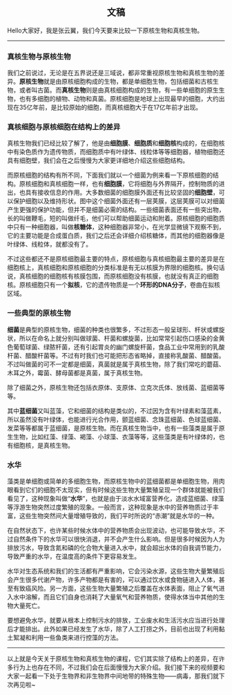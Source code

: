 <h2 align = "center">文稿</h2>

Hello大家好，我是张云翼，我们今天要来比较一下原核生物和真核生物。

----

### 真核生物与原核生物

我们之前说过，无论是在五界说还是三域说，都非常重视原核生物和真核生物的差异。**原核生物**就是由原核细胞构成的生物，都是单细胞生物，包括细菌和古核生物，或者叫古菌。而**真核生物**则是由真核细胞构成的生物，有一些单细胞的原生生物，也有多细胞的植物、动物和真菌。原核细胞是地球上出现最早的细胞，大约出现在35亿年前，是比较原始的细胞，而真核细胞大于在17亿年前才出现。

### 真核细胞与原核细胞在结构上的差异

真核生物我们已经比较了解了，他是由**细胞膜**、**细胞质**和**细胞核**构成的，在细胞核中有染色质作为遗传物质，而细胞质中有叶绿体、线粒体等等细胞器，植物细胞还具有细胞壁，我们会在之后慢慢为大家更详细地介绍这些细胞结构。

而原核细胞的结构有所不同，下面我们就以一个细菌为例来看一下原核细胞的结构。原核细胞和真核细胞一样，也有**细胞膜**，它将细胞与外界隔开，控制物质的进出，也具有接收信息的作用。大多数细菌的细胞膜外面还有比较坚固的**细胞壁**，可以保护细胞以及维持形状。图中这个细菌外面还有一层荚膜，这层荚膜可以对细菌产生更强的保护功能，但并不是细菌必需的结构。一些细菌表面还有一些突出物，长的叫做鞭毛，短的叫做纤毛，他们可以帮助细菌运动和附着。原核细胞的细胞质中只有一种细胞器，叫做**核糖体**，这种细胞器非常小，在光学显微镜下观察不到，它的主要功能是合成蛋白质，我们之后还会详细介绍核糖体，而其他的细胞器像是叶绿体、线粒体，就都没有了。

不过这些都还不是原核细胞最主要的特点，原核细胞与真核细胞最主要的差异是在细胞核上，真核细胞和原核细胞的分类标准是有无以核膜为界限的细胞核。换句话说，真核细胞的细胞核有核膜包围，而原核细胞没有核膜，也就没有真正的细胞核。原核细胞只有一个**拟核**，它的遗传物质是一个**环形的DNA分子**，卷曲在拟核区域。

### 一些典型的原核生物

**细菌**是典型的原核生物，细菌的种类也很繁多，不过形态一般呈球形、杆状或螺旋状，所以在命名上就分别叫做球菌、杆菌和螺旋菌，比如常常引起伤口感染的金黄色葡萄球菌、绿脓杆菌，还有引起胃炎的幽门螺旋杆菌，食品工业中常用到的乳酸杆菌、醋酸杆菌等。不过有时我们也可能把形态省略掉，直接称乳酸菌、醋酸菌。不过叫做菌的可不一定都是细菌，真菌就是属于真核生物，除了我们常吃的蘑菇、木耳之外，霉菌、酵母菌都是真菌，属于真核生物。

除了细菌之外，原核生物还包括衣原体、支原体、立克次氏体、放线菌、蓝细菌等等。

其中**蓝细菌**又叫蓝藻，它和细菌的结构是类似的，不过因为含有叶绿素和藻蓝素，所以虽然没有叶绿体，也能进行光合作用，颤蓝细菌、念珠蓝细菌、色球蓝细菌、发菜等等都属于蓝细菌，是原核生物。而在真核生物当中，也有一些藻类是属于原生生物，比如红藻、绿藻、褐藻、小球藻、衣藻等等，这些藻类是有叶绿体的，也有细胞核，是真核生物。

### 水华

藻类是单细胞或简单的多细胞生物，而原核生物中的蓝细菌都是单细胞生物，用肉眼看到它们的细胞不太现实，但有时候这些生物大量繁殖呈现一个群体就能被我们看见了，这种现象叫做“**水华**”，也就是由于淡水水域富营养化，造成蓝细菌、绿藻等浮游生物突然过度繁殖的现象。一般而言，这种现象是水中的营养物质过于丰富，这些生物突然间大量增殖导致的，我们平时所说的“赤潮”就是水华的一种。

在自然状态下，也许某些时候水体中的营养物质会出现波动，也可能导致水华，不过自然条件下的水华可以很快消退，并不会产生什么影响。但是很多时候因为人为排放污水，导致含氮和磷的化合物大量进入水中，就会超出水体的自我调节能力，导致严重的水华，在温度高的条件下更容易发生。

水华对生态系统和我们的生活都有严重影响，它会污染水源，这些生物大量繁殖后会产生很多代谢产物，许多产物都是有害的，可以通过饮水或食物链进入人体，甚至有致癌风险。另一方面，这些生物大量繁殖之后覆盖在水体表面，阻止了氧气进入水中溶解，而且它们自身也消耗了大量氧气和营养物质，使得水体当中其他的生物大量死亡。

要想避免水华，就要从根本上控制污水的排放，工业废水和生活污水应当进行处理后才能排出。此外如果已经发生了水华，除了人工打捞之外，目前也出现了利用黏土絮凝和利用一些鱼类来进行控藻的方法。

----

以上就是今天关于原核生物和真核生物的课程，它们其实除了结构上的差异，在许多行为上也存在不同，不过我们会在后面慢慢为大家介绍。我们接下来的视频要和大家一起看一下处于生物界和非生物界中间地带的特殊生物——病毒，那我们就下次再见啦~
